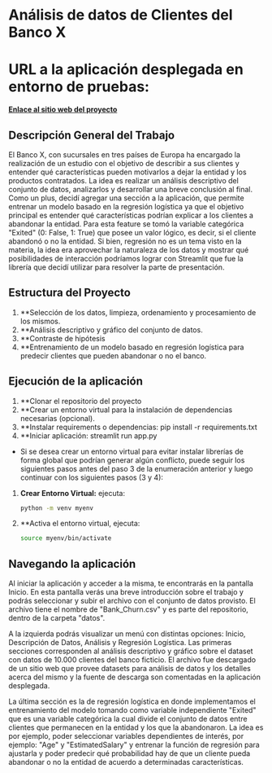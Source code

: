 # Análisis de datos de Clientes del Banco X

# URL a la aplicación desplegada en entorno de pruebas:

**[Enlace al sitio web del proyecto](https://tarea2-cdarenas-aid.streamlit.app/)**

## Descripción General del Trabajo

El Banco X, con sucursales en tres países de Europa ha encargado la realización de un estudio con el objetivo de describir a sus clientes y entender qué características pueden motivarlos a dejar la entidad y los productos contratados. La idea es realizar un análisis descriptivo del conjunto de datos, analizarlos y desarrollar una breve conclusión al final. Como un plus, decidí agregar una sección a la aplicación, que permite entrenar un modelo basado en la regresión logística ya que el objetivo principal es entender qué características podrían explicar a los clientes a abandonar la entidad. Para esta feature se tomó la variable categórica "Exited" (0: False, 1: True) que posee un valor lógico, es decir, si el cliente abandonó o no la entidad. Si bien, regresión no es un tema visto en la materia, la idea era aprovechar la naturaleza de los datos y mostrar qué posibilidades de interacción podríamos lograr con Streamlit que fue la librería que decidí utilizar para resolver la parte de presentación.

## Estructura del Proyecto

1. **Selección de los datos, limpieza, ordenamiento y procesamiento de los mismos.
2. **Análisis descriptivo y gráfico del conjunto de datos.
3. **Contraste de hipótesis
4. **Entrenamiento de un modelo basado en regresión logística para predecir clientes que pueden abandonar o no el banco.

## Ejecución de la aplicación

1. **Clonar el repositorio del proyecto
2. **Crear un entorno virtual para la instalación de dependencias necesarias (opcional).
3. **Instalar requirements o dependencias: pip install -r requirements.txt
4. **Iniciar aplicación: streamlit run app.py

* Si se desea crear un entorno virtual para evitar instalar librerías de forma global que podrían generar algún conflicto, puede seguir los siguientes pasos antes del paso 3 de la enumeración anterior y luego continuar con los siguientes pasos (3 y 4):

1. **Crear Entorno Virtual:** ejecuta:
    ```bash
    python -m venv myenv
    ```
    
2. **Activa el entorno virtual, ejecuta:
    ```bash
    source myenv/bin/activate
    ```

## Navegando la aplicación

Al iniciar la aplicación y acceder a la misma, te encontrarás en la pantalla Inicio. En esta pantalla verás una breve introducción sobre el trabajo y podrás seleccionar y subir el archivo con el conjunto de datos provisto. El archivo tiene el nombre de "Bank_Churn.csv" y es parte del repositorio, dentro de la carpeta "datos".

A la izquierda podrás visualizar un menú con distintas opciones: Inicio, Descripción de Datos, Análisis y Regresión Logística. Las primeras secciones corresponden al análisis descriptivo y gráfico sobre el dataset con datos de 10.000 clientes del banco ficticio. El archivo fue descargado de un sitio web que provee datasets para análisis de datos y los detalles acerca del mismo y la fuente de descarga son comentadas en la aplicación desplegada.

La última sección es la de regresión logística en donde implementamos el entrenamiento del modelo tomando como variable independiente "Exited" que es una variable categórica la cual divide el conjunto de datos entre clientes que permanecen en la entidad y los que la abandonaron. La idea es por ejemplo, poder seleccionar variables dependientes de interés, por ejemplo: "Age" y "EstimatedSalary" y entrenar la función de regresión para ajustarla y poder predecir qué probabilidad hay de que un cliente pueda abandonar o no la entidad de acuerdo a determinadas características.
